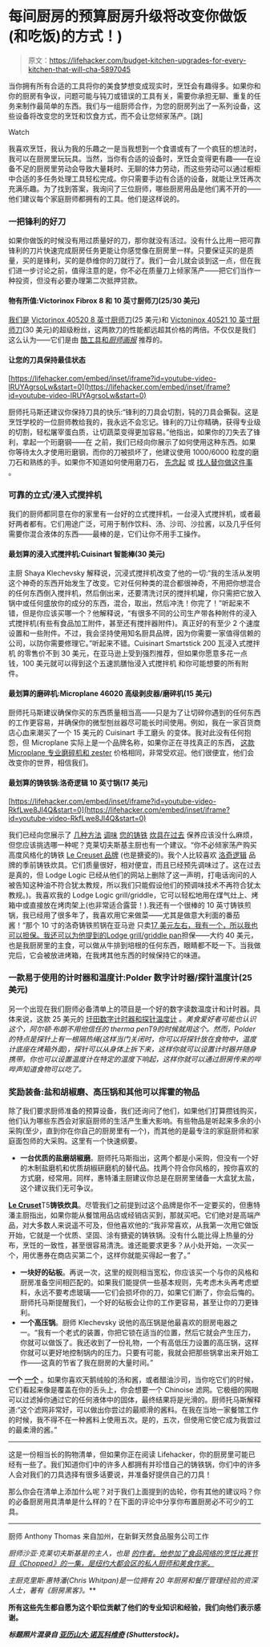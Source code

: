 # 每间厨房的预算厨房升级将改变你做饭(和吃饭)的方式！)

> 原文：<https://lifehacker.com/budget-kitchen-upgrades-for-every-kitchen-that-will-cha-5897045>

当你拥有所有合适的工具将你的美食梦想变成现实时，烹饪会有趣得多。如果你和你的厨房有争议，问题可能与钝刀或错误的工具有关，需要你承担无聊、重复的任务来制作最简单的东西。我们与一组厨师合作，为您的厨房列出了一系列设备，这些设备将改变您的烹饪和饮食方式，而不会让您倾家荡产。[跳]

Watch

我喜欢烹饪，我认为我的乐趣之一是当我想到一个食谱或有了一个疯狂的想法时，我可以在厨房里玩玩具。当然，当你有合适的设备时，烹饪会变得更有趣——在设备不足的厨房里劳动会导致大量耗时、无聊的体力劳动，而这些劳动可以通过橱柜中合适的多任务处理工具轻松完成。你只需要手边有合适的设备，就能让烹饪再次充满乐趣。为了找到答案，我询问了三位厨师，哪些厨房用品是他们离不开的——他们建议每个家庭厨师都拥有的工具。他们是这样说的。

### 一把锋利的好刀

如果你做饭的时候没有用过质量好的刀，那你就没有活过。没有什么比用一把可靠锋利的刀片快速完成厨房任务更能让你感觉像在厨房里一样。只要保证买的是质量，买的是锋利，买的是恭维你的刀就行了。我们一会儿就会谈到这一点，但在我们进一步讨论之前，值得注意的是，你不必在质量刀上倾家荡产——把它们当作一种投资，但没有必要办理第二次抵押贷款。

#### 物有所值:Victorinox Fibrox 8 和 10 英寸厨师刀(25/30 美元)

[我们是](https://lifehacker.com/victorinox-chefs-knife-performs-like-a-100-knife-for-5390285) [Victorinox 40520 8 英寸厨师刀](http://www.amazon.com/Victorinox-40520-Fibrox-8-Inch-Chefs/dp/B000638D32/?asc_campaign=InlineText&asc_refurl=https://lifehacker.com/budget-kitchen-upgrades-for-every-kitchen-that-will-cha-5897045&asc_source=&tag=kinjalifehackerlink-20)(25 美元)和 [Victoninox 40521 10 英寸厨师刀](http://www.amazon.com/Victorinox-40521-10-Inch-Fibrox-Handle/dp/B0000CF8YO/?asc_campaign=InlineText&asc_refurl=https://lifehacker.com/budget-kitchen-upgrades-for-every-kitchen-that-will-cha-5897045&asc_source=&tag=kinjalifehackerlink-20)(30 美元)的超级粉丝，这两款刀的性能都远超其价格的两倍。不仅仅是我们这么认为——它们是由 [酷工具和*厨师画报*](http://www.kk.org/cooltools/archives/004030.php) 推荐的。

#### 让您的刀具保持最佳状态

 [https://lifehacker.com/embed/inset/iframe?id=youtube-video-lRUYAgrsoLw&start=0](https://lifehacker.com/embed/inset/iframe?id=youtube-video-lRUYAgrsoLw&start=0) 

厨师托马斯还建议你保持刀具的快乐:“锋利的刀具会切割，钝的刀具会撕裂。这是烹饪学校的一位厨师教给我的，我永远不会忘记。锋利的刀让你精确，获得专业级的切割，轻松屠宰蛋白质，让切蔬菜变得更加容易。”他指出，如果你的刀失去了锋利，拿起一个珩磨钢——在 之前，我们已经向你展示了如何使用这种东西。如果你等待太久才使用珩磨钢，而你的刀被损坏了，他建议使用 1000/6000 粒度的磨刀石和熟练的手。如果你不知道如何使用磨刀石， [先念起](http://www.ehow.com/how_8294357_correct-way-use-sharpening-stone.html) 或 [找人替你做这件事](https://lifehacker.com/how-do-i-sharpen-a-kitchen-knife-30809323) 。

### **可靠的立式/浸入式搅拌机**

我们的厨师都同意在你的家里有一台好的立式搅拌机，一台浸入式搅拌机，或者最好两者都有。它们用途广泛，可用于制作饮料、汤、沙司、沙拉酱，以及几乎任何需要你混合液体的东西——最棒的是，它们让你不用手工操作。

#### 最划算的浸入式搅拌机:Cuisinart 智能棒(30 美元)

主厨 Shaya Klechevsky 解释说，沉浸式搅拌机改变了他的一切:“我的生活从发明这个神奇的东西开始发生了改变。它对任何种类的混合都很神奇，不用把你想混合的任何东西倒入搅拌机，然后倒出来，还要清洗讨厌的搅拌机罐，你只需把它放入锅中或任何盛放你的成分的东西，混合，取出，然后冲洗！你完了！”听起来不错，但是你应该买哪一个？他解释说，“有很多不同的公司生产带各种附件的浸入式搅拌机(有些有食品加工附件，甚至还有搅拌器附件)。真正好的有至少 2 个速度设置和一些附件。不过，我会坚持使用知名厨具品牌，因为你需要一家值得信赖的公司，以防你需要修理它。”听起来不错。Cuisinart Smartstick 200 瓦浸入式搅拌机 的零售价不到 30 美元，在亚马逊上受到强烈推荐，但如果你愿意多花一点钱，100 美元就可以得到这个五速凯膳怡浸入式搅拌机 和你可能想要的所有附件。

#### 最划算的磨碎机:Microplane 46020 高级剥皮器/磨碎机(15 美元)

厨师托马斯建议确保你买的东西质量相当高——只是为了让切碎你遇到的任何东西的工作更容易，并确保你的微型刨丝器尽可能长时间使用。例如，我在一家百货商店心血来潮买了一个 15 美元的 Cuisinart 手工磨头 的变体。我对此没有任何抱怨，但 Microplane 实际上是一个品牌名称，如果你正在寻找真正的东西， [这款 Microplane 专业磨碎机和 zester](http://www.amazon.com/Microplane-46020-Premium-Zester-Grater/dp/B00151WA06/?asc_campaign=InlineText&asc_refurl=https://lifehacker.com/budget-kitchen-upgrades-for-every-kitchen-that-will-cha-5897045&asc_source=&tag=kinjalifehackerlink-20) 价格相同，非常受欢迎。他们很便宜，他们会改变你的世界，相信我们。

#### 最划算的铸铁锅:洛奇逻辑 10 英寸锅(17 美元)

 [https://lifehacker.com/embed/inset/iframe?id=youtube-video-RkfLwe8Jl4Q&start=0](https://lifehacker.com/embed/inset/iframe?id=youtube-video-RkfLwe8Jl4Q&start=0) 

我们已经向您展示了 [几种方法](https://lifehacker.com/season-cast-iron-cookware-with-flax-seed-oil-for-a-long-5880406) [调味](http://lifehacker.com/season-cast-iron-pans-by-putting-them-in-the-oven-while-5882564) [您的铸铁](https://lifehacker.com/learn-to-season-your-cast-iron-skillet-5288584) [炊具在过去](http://lifehacker.com/clean-cast-iron-and-carbon-steel-cookware-with-a-salt-s-5854618) 保养应该没什么麻烦，但您应该挑选哪一种呢？克莱切夫斯基主厨也有一个建议。“你不必倾家荡产购买高度风格化的铸铁 [Le Creuset 品牌](http://cookware.lecreuset.com/cookware/TopCategoriesDisplay?storeId=10151&catalogId=20002&langId=-1) (也是搪瓷的)。我个人比较喜欢 [洛奇逻辑](http://www.lodgemfg.com/) 品牌的季前铸铁炊具。它们质量很好，相对便宜，而且已经预先调味过了。这在过去是真的，但 Lodge Logic 已经从他们的网站上删除了这一声明，打电话询问的人被告知这种油不符合犹太教规，所以我们只能假设他们的预调味技术不再符合犹太教规。)。我喜欢我的 Lodge Logic grill/griddle，它可以轻松地用在煤气灶上、烤箱中或直接放在烤肉架上(也非常适合露营！).我还有一个很棒的 10 英寸铸铁煎锅，我已经用了很多年了，我喜欢用它来做菜——尤其是做意大利面的番茄酱！“那个 10 寸的洛奇铸铁煎锅在亚马逊 只卖[17 美元左右，我有一个，所以我也可以担保。我还可以为他提到的](http://www.amazon.com/Lodge-L8SK3-4-Inch-Pre-Seasoned-Skillet/dp/B00006JSUA/?asc_campaign=InlineText&asc_refurl=https://lifehacker.com/budget-kitchen-upgrades-for-every-kitchen-that-will-cha-5897045&asc_source=&tag=kinjalifehackerlink-20)[Lodge grill/griddle pan](http://lifehacker.com/www.amazon.com/Lodge-LPGI3-16-Inch-Cast-Iron-Griddle/dp/B00008GKDQ/)担保——大约 40 美元，也是我厨房里的主食，可以做从牛排到培根的任何东西，眼睛都不眨一下。当我做完后，它会被放进烤箱，在我烤其他东西的时候保持它的味道。

### **一款易于使用的计时器和温度计:Polder 数字计时器/探针温度计(25 美元)**

另一个出现在我们厨师必备清单上的项目是一个好的数字读数温度计和计时器。具体来说，这款 25 美元的 [圩田数字计时器和探针温度计](http://www.amazon.com/Polder-Original-Cooking-All-In-One-Thermometer/dp/B0000CF5MT/?asc_campaign=InlineText&asc_refurl=https://lifehacker.com/budget-kitchen-upgrades-for-every-kitchen-that-will-cha-5897045&asc_source=&tag=kinjalifehackerlink-20) 。*美食爱好者可能也认识这个，阿尔顿·布朗不用他信任的 therma penT9的时候就用这个。然而，Polder 的特点是探针上有一根隔热绳(这样当门关闭时，你可以将探针放在食物中，温度计底座在烤箱外面)，探针可以从身体上拆下来，这样你就可以设置计时器并随身携带。你也可以设置温度计在特定的温度下响起，这样你就可以通过厨房传来的哔哔声知道食物可以吃了。*

### **奖励装备:盐和胡椒磨、高压锅和其他可以挥霍的物品**

除了我们要求厨师准备的预算设备，我们还询问了他们，如果他们打算攒钱购买，他们认为哪些东西会对家庭厨师的生活产生重大影响。有些物品是听起来多余的小采购(至少，直到你在你自己的厨房里有一个)，而其他的是最专注的家庭厨师和家庭面包师的大采购。这里有一个快速纲要。

*   **一台优质的盐磨胡椒磨**。厨师托马斯指出，这两个都是小采购，但没有一个好的木制盐磨机和优质胡椒研磨机的替代品。找两个符合你风格的，按你喜欢的方式磨，经常用。同样，惠特潘主厨建议你总是在厨房里储备一大盒犹太盐，这个建议我们无可争议。

[**Le Cruset**](http://cookware.lecreuset.com/cookware/TopCategoriesDisplay?storeId=10151&catalogId=20002&langId=-1)T5**铸铁炊具**。尽管我们之前提到过这个品牌是你不一定要买的，但惠特潘主厨指出，如果你能从餐馆用品店或经销店买到，那就买吧。它们绝对是高端产品，对大多数人来说遥不可及，但他喜欢他的:“我非常喜欢，从我第一次用它做饭开始，它就是一个优质、坚固、涂有搪瓷的铸铁锅。没有什么能比得上热量的分布，烹饪的一致性，甚至很容易清洗。谁还能要求更多？从小处开始，一次买一个，用优惠券在商店买第二个，这样你就能买得起一套了。”

*   **一块好的砧板**。再说一次，这里的规则相当宽松，你应该买一个与你的风格和厨房准备空间相匹配的。如果我们能提供一些基本规则，先考虑木头再考虑塑料，永远不要考虑玻璃——它们会损坏你的刀，如果它们断了，你会后悔的。厨师托马斯提醒我们，一个好的砧板会让你的工作更容易，甚至让你的刀更锋利。
*   **一个高压锅**。厨师 Klechevsky 说他的高压锅是他最喜欢的厨房电器之一。“我有一个老式的装置，你把它锁在适当的位置，然后它就会产生压力，你就可以做饭了。我还收到了一份礼物，一个有高低压力设置的高压锅，这样你就可以更好地控制锅内的压力。只要有可能，我就会把那些锅拿出来开始工作——这真的节省了我在厨房的大量时间。”

**一个** [**一个**](http://en.wikipedia.org/wiki/Chinoise") 。如果你喜欢天鹅绒般的汤和酱，或者醋油沙司，当你吃它们的时候，它们看起来像是覆盖在你的舌头上，你会想要一个 Chinoise 滤网。它极细的网眼可以过滤掉你通过它的任何液体中的固体，最终结果将是光滑的。厨师托马斯解释道:“这个滤网非常好，可以做出你尝过的最顺滑的酱料。在我在当地一家餐馆工作的时候，我不得不在一种酱料上使用五次。是的，五次，但使用它使它成为我尝过的最柔滑的酱。”

* * *

这是一份相当长的购物清单，但如果你正在阅读 Lifehacker，你的厨房里可能已经有一些了。我们知道你们中的许多人都拥有并珍惜自己的铸铁锅，你们中的许多人会对我们的刀具选择有很多话要说，并准备好提供自己的刀具！

那么你会在清单上添加什么呢？对于我们上面提到的齿轮，你有其他的建议吗？你的必备厨房用具清单是什么样的？在下面的评论中分享你布置厨房必不可少的工具。

* * *

厨师 Anthony Thomas 来自加州，在新鲜天然食品服务公司工作

*厨师沙亚·克莱切夫斯基是*[](http://www.atyourpalate.com/)**的主人，也是* [*的作者。他参加了食品网络的烹饪比赛节目《Chopped》的一集，是纽约大都会区的私人厨师和美食作家。*](http://www.atyourpalate.com/blog/)*

**主厨克里斯·惠特潘(Chris Whitpan)是一位拥有 20 年厨房和餐厅管理经验的资深人士，著有《厨房黑客*[](http://www.thekitchenhacker.com/)**》。***

**所有这些先生都自愿为这个职位贡献了他们的专业知识和经验，我们向他们表示感谢。**

***标题照片混录自* [*亚历山大·诺瓦科维奇*](http://www.shutterstock.com/pic.mhtml?id=92229331) *(Shutterstock)。***